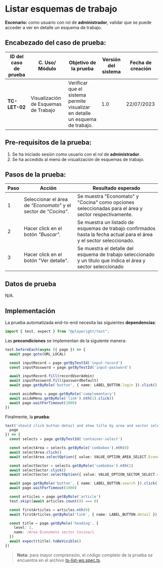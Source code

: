 # Listar esquemas de trabajo

**Escenario:** como usuario con rol de **administrador**, validar que se puede acceder a ver en detalle un esquema de trabajo.

## Encabezado del caso de prueba:

| ID del caso de prueba | C. Uso/ Módulo | Objetivo de la prueba                                                                        | Versión del sistema | Fecha de creación |
| --------------------- | -------------- | -------------------------------------------------------------------------------------------- | ------------------- | ----------------- |
| **TC-LET-02**          | Visualización de Esquemas de Trabajo | Verificar que el sistema permite visualizar en detalle un esquema de trabajo. | 1.0                 | 22/07/2023        |

## Pre-requisitos de la prueba:

1. Se ha iniciado sesión como usuario con el rol de **administrador**.
2. Se ha accedido al menú de visualización de esquemas de trabajo.

## Pasos de la prueba:

| Paso | Acción                                                                 | Resultado esperado                                                                                                                                                               |
| ---- | ---------------------------------------------------------------------- | -------------------------------------------------------------------------------------------------------------------------------------------------------------------------------- |
| 1 | Seleccionar el área de _"Economato"_ y el sector de _"Cocina"_. | Se muestra "Economato" y "Cocina" como opciones seleccionadas para el área y sector respectivamente. |
| 2 | Hacer click en el botón _"Buscar"_. | Se muestra un listado de esquemas de trabajo confirmados hasta la fecha actual para el área y el sector seleccionado. |
| 3 | Hacer click en el botón "Ver detalle". | Se muestra el detalle del esquema de trabajo seleccionado y un título que indica el área y sector seleccionado |

## Datos de prueba

N/A.

## Implementación

La prueba automatizada end-to-end necesita las siguientes **dependencias**:

```typescript
import { test, expect } from "@playwright/test";
```

Las **precondiciones** se implementan de la siguiente manera:

```typescript
test.beforeEach(async ({ page }) => {
  await page.goto(URL_LOCAL)

  const inputRecord = page.getByTestId('input-record')
  const inputPassword = page.getByTestId('input-password')

  await inputRecord.fill(recordUserAdmin)
  await inputPassword.fill(passwordDefault)
  await page.getByRole('button', { name: LABEL_BUTTON.login }).click()

  const asideMenu = page.getByRole('complementary')
  await asideMenu.getByRole('link').nth(1).click()
  await page.waitForTimeout(1000)
})
```

Finalmente, la **prueba**:

```typescript
test('should click button detail and show title by area and sector selected', async ({
  page
}) => {
  const selects = page.getByTestId('container-select')

  const selectArea = selects.getByRole('combobox').nth(0)
  await selectArea.click()
  await selectArea.selectOption({ value: VALUE_OPTION_AREA_SELECT.Economato })

  const selectSector = selects.getByRole('combobox').nth(1)
  await selectSector.click()
  await selectSector.selectOption({ value: VALUE_OPTION_SECTOR_SELECT.cocina })

  await page.getByRole('button', { name: LABEL_BUTTON.search }).click()
  await page.waitForTimeout(1000)

  const articles = page.getByRole('article')
  test.skip((await articles.count()) === 0)

  const firstArticles = articles.nth(0)
  await firstArticles.getByRole('link', { name: LABEL_BUTTON.detail }).click()

  const title = page.getByRole('heading', {
    level: 1,
    name: /Area Economato sector Cocina/i
  })
  await expect(title).toBeVisible()
})
```

> **Nota:** para mayor comprensión, el código completo de la prueba se encuentra en el archivo [ts-list-ws.spec.ts](/e2e/menu_admin/ts-list-ws.spec.ts).